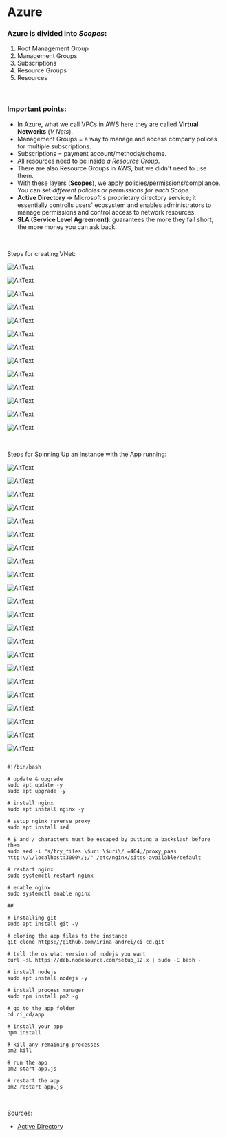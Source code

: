# Azure

### Azure is divided into *Scopes*:
1. Root Management Group
2. Management Groups
3. Subscriptions
4. Resource Groups
5. Resources

<br>

### Important points:
* In Azure, what we call VPCs in AWS here they are called **Virtual Networks** (*V Nets*).
* Management Groups = a way to manage and access company polices for multiple subscriptions.
* Subscriptions = payment account/methods/scheme.
* All resources need to be inside *a Resource Group*. 
* There are also Resource Groups in AWS, but we didn't need to use them.
* With these layers (**Scopes**), we apply policies/permissions/compliance. You can set *different policies or permissions for each Scope.* 
* **Active Directory** => Microsoft's proprietary directory service; it essentially controlls users' ecosystem and enables administrators to manage permissions and control access to network resources. 
* **SLA (Service Level Agreement)**: guarantees the more they fall short, the more money you can ask back. 



<br>

Steps for creating VNet:

![AltText](a1.png)

![AltText](a2.png)

![AltText](a3.png)

![AltText](a4.png)

![AltText](a5.png)

![AltText](a6.png)

![AltText](a7.png)

![AltText](a8.png)

![AltText](a9.png)

![AltText](a10.png)

![AltText](a11.png)

![AltText](a12.png)

![AltText](a13.png)

<br>

Steps for Spinning Up an Instance with the App running:

![AltText](a14.png)

![AltText](a15.png)

![AltText](a16.png)

![AltText](a17.png)

![AltText](a18.png)

![AltText](a19.png)

![AltText](a20_in_case_of_bug.png)

![AltText](a21.png)

![AltText](a23.png)

![AltText](a24.png)

![AltText](a25.png)

![AltText](a26.png)

![AltText](a27.png)

![AltText](a27_2.png)

![AltText](a36_user_data.png)

![AltText](a28.png)

![AltText](a30.png)

![AltText](a31.png)

![AltText](a32.png)

![AltText](a33.png)

![AltText](a34.png)

![AltText](a35.png)

```shell

#!/bin/bash

# update & upgrade
sudo apt update -y
sudo apt upgrade -y 

# install nginx
sudo apt install nginx -y

# setup nginx reverse proxy
sudo apt install sed

# $ and / characters must be escaped by putting a backslash before them
sudo sed -i "s/try_files \$uri \$uri\/ =404;/proxy_pass http:\/\/localhost:3000\/;/" /etc/nginx/sites-available/default

# restart nginx 
sudo systemctl restart nginx

# enable nginx
sudo systemctl enable nginx

##

# installing git
sudo apt install git -y

# cloning the app files to the instance
git clone https://github.com/irina-andrei/ci_cd.git

# tell the os what version of nodejs you want
curl -sL https://deb.nodesource.com/setup_12.x | sudo -E bash -

# install nodejs
sudo apt install nodejs -y

# install process manager
sudo npm install pm2 -g

# go to the app folder
cd ci_cd/app

# install your app
npm install

# kill any remaining processes
pm2 kill

# run the app
pm2 start app.js

# restart the app
pm2 restart app.js
```

<br>

Sources:
- [Active Directory](https://www.lepide.com/blog/what-is-active-directory-and-how-does-it-work/)